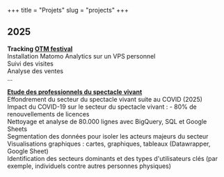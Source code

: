 +++
title = "Projets"
slug = "projects"
+++

## 2025

**Tracking [OTM festival][otmlink]**\
Installation Matomo Analytics sur un VPS personnel\
Suivi des visites\
Analyse des ventes\
...

**[Etude des professionnels du spectacle vivant][etudelink]**\
Effondrement du secteur du spectacle vivant suite au COVID (2025)\
Impact du COVID-19 sur le secteur du spectacle vivant : - 80% de renouvellements de licences\
Nettoyage et analyse de 80.000 lignes avec BigQuery, SQL et Google Sheets\
Segmentation des données pour isoler les acteurs majeurs du secteur\
Visualisations graphiques : cartes, graphiques, tableaux (Datawrapper, Google Sheet)\
Identification des secteurs dominants et des types d'utilisateurs clés (par exemple, individuels contre autres personnes physiques)

[otmlink]: https://otmfestival.fr
[etudelink]:https://pitch.com/v/etude-march-professionnels-spectacle-vivant-sg8287?ref=portf0lio